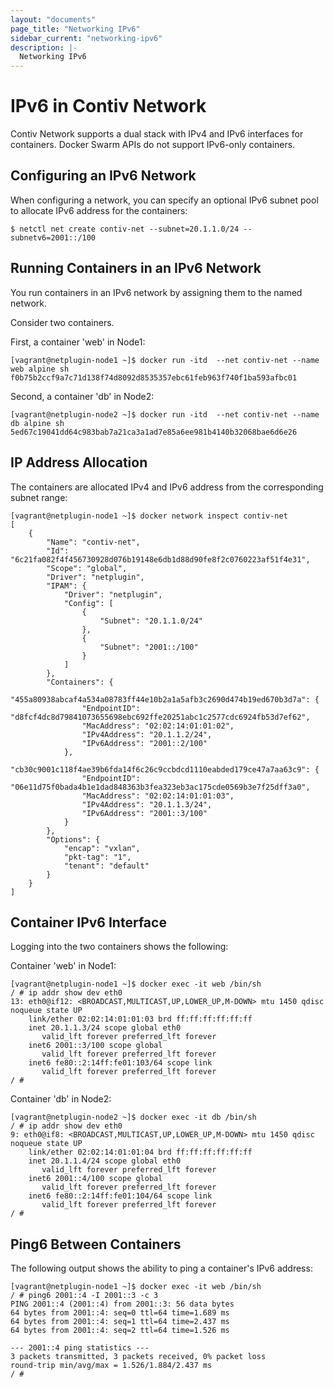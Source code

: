 ```yaml
---
layout: "documents"
page_title: "Networking IPv6"
sidebar_current: "networking-ipv6"
description: |-
  Networking IPv6
---
```


# IPv6 in Contiv Network
Contiv Network supports a dual stack with IPv4 and IPv6 interfaces for containers. Docker Swarm APIs do not support IPv6-only containers.

## Configuring an IPv6 Network
When configuring a network, you can specify an optional IPv6 subnet pool to allocate IPv6 address for the containers:

```
$ netctl net create contiv-net --subnet=20.1.1.0/24 --subnetv6=2001::/100
```

## Running Containers in an IPv6 Network
You run containers in an IPv6 network by assigning them to the named network.

Consider two containers. 

First, a container 'web' in Node1:

```
[vagrant@netplugin-node1 ~]$ docker run -itd  --net contiv-net --name web alpine sh
f0b75b2ccf9a7c71d138f74d8092d8535357ebc61feb963f740f1ba593afbc01

```

Second, a container 'db' in Node2:

```
[vagrant@netplugin-node2 ~]$ docker run -itd  --net contiv-net --name db alpine sh
5ed67c19041dd64c983bab7a21ca3a1ad7e85a6ee981b4140b32068bae6d6e26
```

## IP Address Allocation
The containers are allocated IPv4 and IPv6 address from the corresponding subnet range:

```
[vagrant@netplugin-node1 ~]$ docker network inspect contiv-net
[
    {
        "Name": "contiv-net",
        "Id": "6c21fa082f4f456730928d076b19148e6db1d88d90fe8f2c0760223af51f4e31",
        "Scope": "global",
        "Driver": "netplugin",
        "IPAM": {
            "Driver": "netplugin",
            "Config": [
                {
                    "Subnet": "20.1.1.0/24"
                },
                {
                    "Subnet": "2001::/100"
                }
            ]
        },
        "Containers": {
            "455a80938abcaf4a534a08783ff44e10b2a1a5afb3c2690d474b19ed670b3d7a": {
                "EndpointID": "d8fcf4dc8d79841073655698ebc692ffe20251abc1c2577cdc6924fb53d7ef62",
                "MacAddress": "02:02:14:01:01:02",
                "IPv4Address": "20.1.1.2/24",
                "IPv6Address": "2001::2/100"
            },
            "cb30c9001c118f4ae39b6fda14f6c26c9ccbdcd1110eabded179ce47a7aa63c9": {
                "EndpointID": "06e11d75f0bada4b1e1dad848363b3fea323eb3ac175cde0569b3e7f25dff3a0",
                "MacAddress": "02:02:14:01:01:03",
                "IPv4Address": "20.1.1.3/24",
                "IPv6Address": "2001::3/100"
            }
        },
        "Options": {
            "encap": "vxlan",
            "pkt-tag": "1",
            "tenant": "default"
        }
    }
]
```

## Container IPv6 Interface
Logging into the two containers shows the following:

Container 'web' in Node1:

```
[vagrant@netplugin-node1 ~]$ docker exec -it web /bin/sh
/ # ip addr show dev eth0
13: eth0@if12: <BROADCAST,MULTICAST,UP,LOWER_UP,M-DOWN> mtu 1450 qdisc noqueue state UP
    link/ether 02:02:14:01:01:03 brd ff:ff:ff:ff:ff:ff
    inet 20.1.1.3/24 scope global eth0
       valid_lft forever preferred_lft forever
    inet6 2001::3/100 scope global
       valid_lft forever preferred_lft forever
    inet6 fe80::2:14ff:fe01:103/64 scope link
       valid_lft forever preferred_lft forever
/ #
```

Container 'db' in Node2:

```
[vagrant@netplugin-node2 ~]$ docker exec -it db /bin/sh
/ # ip addr show dev eth0
9: eth0@if8: <BROADCAST,MULTICAST,UP,LOWER_UP,M-DOWN> mtu 1450 qdisc noqueue state UP
    link/ether 02:02:14:01:01:04 brd ff:ff:ff:ff:ff:ff
    inet 20.1.1.4/24 scope global eth0
       valid_lft forever preferred_lft forever
    inet6 2001::4/100 scope global
       valid_lft forever preferred_lft forever
    inet6 fe80::2:14ff:fe01:104/64 scope link
       valid_lft forever preferred_lft forever
/ #
```

## Ping6 Between Containers
The following output shows the ability to ping a container's IPv6 address:

```
[vagrant@netplugin-node1 ~]$ docker exec -it web /bin/sh
/ # ping6 2001::4 -I 2001::3 -c 3
PING 2001::4 (2001::4) from 2001::3: 56 data bytes
64 bytes from 2001::4: seq=0 ttl=64 time=1.689 ms
64 bytes from 2001::4: seq=1 ttl=64 time=2.437 ms
64 bytes from 2001::4: seq=2 ttl=64 time=1.526 ms

--- 2001::4 ping statistics ---
3 packets transmitted, 3 packets received, 0% packet loss
round-trip min/avg/max = 1.526/1.884/2.437 ms
/ #
```
